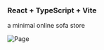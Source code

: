 ### React + TypeScript + Vite


a minimal online sofa store

![Page](https://github.com/betelhemdemsis/Food-Delivery/blob/master/image-ss/Screenshot%202024-06-06%20181301.png)
